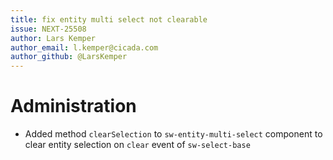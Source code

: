 ```yaml
---
title: fix entity multi select not clearable
issue: NEXT-25508
author: Lars Kemper
author_email: l.kemper@cicada.com
author_github: @LarsKemper
---
```

# Administration
* Added method `clearSelection` to `sw-entity-multi-select` component to clear entity selection on `clear` event of `sw-select-base`
